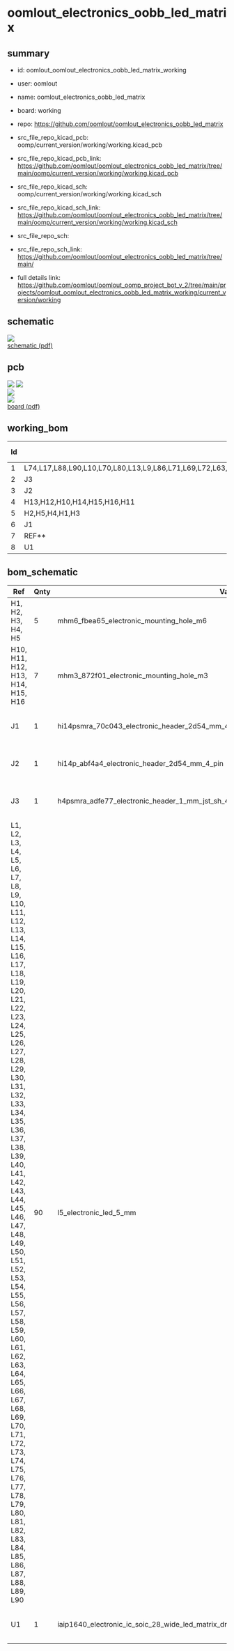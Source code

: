 # oomlout_electronics_oobb_led_matrix
 
## summary 
* id: oomlout_oomlout_electronics_oobb_led_matrix_working
* user: oomlout
* name: oomlout_electronics_oobb_led_matrix
* board: working
* repo: https://github.com/oomlout/oomlout_electronics_oobb_led_matrix
* src_file_repo_kicad_pcb: oomp/current_version/working/working.kicad_pcb
* src_file_repo_kicad_pcb_link: https://github.com/oomlout/oomlout_electronics_oobb_led_matrix/tree/main/oomp/current_version/working/working.kicad_pcb
* src_file_repo_kicad_sch: oomp/current_version/working/working.kicad_sch
* src_file_repo_kicad_sch_link: https://github.com/oomlout/oomlout_electronics_oobb_led_matrix/tree/main/oomp/current_version/working/working.kicad_sch

* src_file_repo_sch: 
* src_file_repo_sch_link: https://github.com/oomlout/oomlout_electronics_oobb_led_matrix/tree/main/
* full details link: https://github.com/oomlout/oomlout_oomp_project_bot_v_2/tree/main/projects/oomlout_oomlout_electronics_oobb_led_matrix_working/current_version/working  

## schematic  
![](working_schematic_600.png)  
[schematic (pdf)](working_schematic.pdf) 






















## pcb  
![](working_3d_600.png) 
![](working_3d_front_600.png)  
![](working_3d_back_600.png)  
![](working_600.png)  
[board (pdf)](working.pdf)  

## working_bom
| Id | Designator | Footprint | Quantity | Designation | Supplier and ref |  | None | 
| --- | --- | --- | --- | --- | --- | --- | --- | 
| 1 | L74,L17,L88,L90,L10,L70,L80,L13,L9,L86,L71,L69,L72,L63,L20,L87,L58,L42,L16,L79,L45,L38,L85,L1,L61,L89,L4,L50,L75,L3,L76,L27,L7,L64,L35,L12,L65,L53,L60,L78,L23,L41,L83,L2,L15,L6,L22,L48,L55,L66,L5,L34,L30,L59,L11,L46,L82,L19,L73,L44,L33,L21,L31,L25,L40,L24,L57,L43,L36,L77,L51,L8,L49,L18,L14,L28,L37,L81,L29,L52,L84,L56,L32,L39,L26,L47,L62,L68,L54,L67 | l5_7297cd_electronic_led_5_mm | 90 | l5_electronic_led_5_mm |  |  | [''] | 
| 2 | J3 | h4psmra_adfe77_electronic_header_1_mm_jst_sh_4_pin_surface_mount_right_angle | 1 | h4psmra_adfe77_electronic_header_1_mm_jst_sh_4_pin_surface_mount_right_angle |  |  | [''] | 
| 3 | J2 | hi14p_abf4a4_electronic_header_2d54_mm_4_pin | 1 | hi14p_abf4a4_electronic_header_2d54_mm_4_pin |  |  | [''] | 
| 4 | H13,H12,H10,H14,H15,H16,H11 | mhm3_872f01_electronic_mounting_hole_m3 | 7 | mhm3_872f01_electronic_mounting_hole_m3 |  |  | [''] | 
| 5 | H2,H5,H4,H1,H3 | mhm6_fbea65_electronic_mounting_hole_m6 | 5 | mhm6_fbea65_electronic_mounting_hole_m6 |  |  | [''] | 
| 6 | J1 | hi14psmra_70c043_electronic_header_2d54_mm_4_pin_surface_mount_right_angle | 1 | hi14psmra_70c043_electronic_header_2d54_mm_4_pin_surface_mount_right_angle |  |  | [''] | 
| 7 | REF** | oobb_10_03 | 1 | oobb_10_03 |  |  | [''] | 
| 8 | U1 | iaip1640_fe0f02_electronic_ic_soic_28_wide_led_matrix_driver_16_x_8_wuxi_i_core_electronics_co_ltd_aip1640 | 1 | iaip1640_electronic_ic_soic_28_wide_led_matrix_driver_16_x_8_wuxi_i_core_electronics_co_ltd_aip1640 |  |  | [''] | 


## bom_schematic
| Ref | Qnty | Value | Cmp name | Footprint | Description | Vendor | DNP | 
| --- | --- | --- | --- | --- | --- | --- | --- | 
| H1, H2, H3, H4, H5 | 5 | mhm6_fbea65_electronic_mounting_hole_m6 | mhm6_fbea65_electronic_mounting_hole_m6 | oomlout_oomp_footprints:mhm6_fbea65_electronic_mounting_hole_m6 | Mounting Hole without connection |  |  | 
| H10, H11, H12, H13, H14, H15, H16 | 7 | mhm3_872f01_electronic_mounting_hole_m3 | mhm3_872f01_electronic_mounting_hole_m3 | oomlout_oomp_footprints:mhm3_872f01_electronic_mounting_hole_m3 | Mounting Hole without connection |  |  | 
| J1 | 1 | hi14psmra_70c043_electronic_header_2d54_mm_4_pin_surface_mount_right_angle | hi14psmra_70c043_electronic_header_2d54_mm_4_pin_surface_mount_right_angle | oomlout_oomp_footprints:hi14psmra_70c043_electronic_header_2d54_mm_4_pin_surface_mount_right_angle | Generic connector, single row, 01x04, script generated (kicad-library-utils/schlib/autogen/connector/) |  |  | 
| J2 | 1 | hi14p_abf4a4_electronic_header_2d54_mm_4_pin | hi14p_abf4a4_electronic_header_2d54_mm_4_pin | oomlout_oomp_footprints:hi14p_abf4a4_electronic_header_2d54_mm_4_pin | Generic connector, single row, 01x04, script generated (kicad-library-utils/schlib/autogen/connector/) |  |  | 
| J3 | 1 | h4psmra_adfe77_electronic_header_1_mm_jst_sh_4_pin_surface_mount_right_angle | h4psmra_adfe77_electronic_header_1_mm_jst_sh_4_pin_surface_mount_right_angle | oomlout_oomp_footprints:h4psmra_adfe77_electronic_header_1_mm_jst_sh_4_pin_surface_mount_right_angle | Generic connector, single row, 01x04, script generated (kicad-library-utils/schlib/autogen/connector/) |  |  | 
| L1, L2, L3, L4, L5, L6, L7, L8, L9, L10, L11, L12, L13, L14, L15, L16, L17, L18, L19, L20, L21, L22, L23, L24, L25, L26, L27, L28, L29, L30, L31, L32, L33, L34, L35, L36, L37, L38, L39, L40, L41, L42, L43, L44, L45, L46, L47, L48, L49, L50, L51, L52, L53, L54, L55, L56, L57, L58, L59, L60, L61, L62, L63, L64, L65, L66, L67, L68, L69, L70, L71, L72, L73, L74, L75, L76, L77, L78, L79, L80, L81, L82, L83, L84, L85, L86, L87, L88, L89, L90 | 90 | l5_electronic_led_5_mm | l5_7297cd_electronic_led_5_mm | oomlout_oomp_footprints:l5_7297cd_electronic_led_5_mm | Light emitting diode |  |  | 
| U1 | 1 | iaip1640_electronic_ic_soic_28_wide_led_matrix_driver_16_x_8_wuxi_i_core_electronics_co_ltd_aip1640 | iaip1640_fe0f02_electronic_ic_soic_28_wide_led_matrix_driver_16_x_8_wuxi_i_core_electronics_co_ltd_aip1640 | oomlout_oomp_footprints:iaip1640_fe0f02_electronic_ic_soic_28_wide_led_matrix_driver_16_x_8_wuxi_i_core_electronics_co_ltd_aip1640 | Generic connector, single row, 01x28, script generated (kicad-library-utils/schlib/autogen/connector/) |  |  | 



